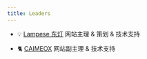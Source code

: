```yaml
---
title: Leaders
---
```


- 💡 [Lampese 东灯](https://github.com/Lampese) 网站主理 & 策划 & 技术支持

- 🐈‍ [CAIMEOX](https://github.com/CAIMEOX) 网站副主理 & 技术支持

